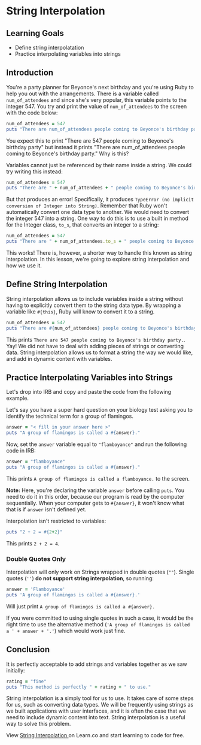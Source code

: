 # String Interpolation

## Learning Goals

- Define string interpolatation
- Practice interpolating variables into strings

## Introduction

You're a party planner for Beyonce's next birthday and you're using Ruby to help
you out with the arrangements. There is a variable called `num_of_attendees` and
since she's very popular, this variable points to the integer 547. You try and
print the value of `num_of_attendees` to the screen with the code below:

```ruby
num_of_attendees = 547
puts "There are num_of_attendees people coming to Beyonce's birthday party."
```

You expect this to print "There are 547 people coming to Beyonce's birthday
party" but instead it prints "There are num_of_attendees people coming to
Beyonce's birthday party." Why is this?

Variables cannot just be referenced by their name inside a string. We could
try writing this instead:

```ruby
num_of_attendees = 547
puts "There are " + num_of_attendees + " people coming to Beyonce's birthday party."
```

But that produces an error! Specifically, it produces `TypeError (no implicit
conversion of Integer into String)`. Remember that Ruby won't automatically
convert one data type to another. We would need to convert the integer 547 into
a string. One way to do this is to use a built in method for the Integer class,
`to_s`, that converts an integer to a string:

```ruby
num_of_attendees = 547
puts "There are " + num_of_attendees.to_s + " people coming to Beyonce's birthday party."
```

This works! There is, however, a shorter way to handle this known as
string interpolation. In this lesson, we're going to explore string
interpolation and how we use it.

## Define String Interpolation

String interpolation allows us to include variables inside a string without
having to explicitly convert them to the string data type. By wrapping a
variable like `#{this}`, Ruby will know to convert it to a string.

```ruby
num_of_attendees = 547
puts "There are #{num_of_attendees} people coming to Beyonce's birthday party."
```

This prints `There are 547 people coming to Beyonce's birthday party.`. Yay!
We did not have to deal with adding pieces of strings or converting data. String
interpolation allows us to format a string the way we would like, and add in
dynamic content with variables.

## Practice Interpolating Variables into Strings

Let's drop into IRB and copy and paste the code from the following example.

Let's say you have a super hard question on your biology test asking you to
identify the technical term for a group of flamingos.

```ruby
answer = "< fill in your answer here >"
puts "A group of flamingos is called a #{answer}."
```

Now, set the `answer` variable equal to `"flamboyance"` and run the following
code in IRB:

```ruby
answer = "flamboyance"
puts "A group of flamingos is called a #{answer}."
```

This prints `A group of flamingos is called a flamboyance.` to the screen.

**Note:** Here, you're declaring the variable `answer` before calling `puts`.
You need to do it in this order, because our program is read by the computer
sequentially. When your computer gets to `#{answer}`, it won't know what that is
if `answer` isn't defined yet.

Interpolation isn't restricted to variables:

```ruby
puts "2 + 2 = #{2+2}"
```

This prints `2 + 2 = 4`.

### Double Quotes Only

Interpolation will only work on Strings wrapped in double quotes (`""`). Single
quotes (`''`) **do not support string interpolation**, so running:

```ruby
answer = 'Flamboyance'
puts 'A group of flamingos is called a #{answer}.'
```

Will just print `A group of flamingos is called a #{answer}.`

If you were committed to using single quotes in such a case, it would be the
right time to use the alternative method (`'A group of flamingos is called a ' + answer + '.'`) which would work just fine.

## Conclusion

It is perfectly acceptable to add strings and variables together as
we saw initially:

```ruby
rating = "fine"
puts "This method is perfectly " + rating + " to use."
```

String interpolation is a simply tool for us to use. It takes care of some steps
for us, such as converting data types. We will be frequently using strings as we
built applications with user interfaces, and it is often the case that we need
to include dynamic content into text. String interpolation is a useful way to
solve this problem.

<p class='util--hide'>View <a href='https://learn.co/lessons/interpolation-readme'>String Interpolation </a> on Learn.co and start learning to code for free.</p>
